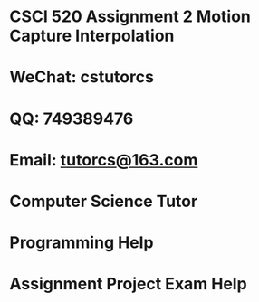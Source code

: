 # CSCI 520 Assignment 2 Motion Capture Interpolation
# WeChat: cstutorcs

# QQ: 749389476

# Email: tutorcs@163.com

# Computer Science Tutor

# Programming Help

# Assignment Project Exam Help
